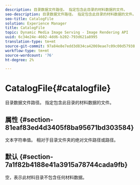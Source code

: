 ```yaml
---
description: 目录数据文件路径。 指定包含此目录的材料数据的文件。
seo-description: 目录数据文件路径。 指定包含此目录的材料数据的文件。
seo-title: CatalogFile
solution: Experience Manager
title: CatalogFile
topic: Dynamic Media Image Serving - Image Rendering API
uuid: 6c34e24e-4602-4dd6-b202-793d621a8995
translation-type: tm+mt
source-git-commit: 97a84e8e7edd3d834ca42069eae7c09c00d57938
workflow-type: tm+mt
source-wordcount: '76'
ht-degree: 2%

---
```



# CatalogFile{#catalogfile}

目录数据文件路径。 指定包含此目录的材料数据的文件。

## 属性 {#section-81eaf83ed4d3405f8ba95671bd303584}

文本字符串值。 相对于目录文件夹的绝对文件路径或路径。

## 默认 {#section-7a1f82b4188e41a3915a78744cada9fb}

空，表示此材料目录不包含任何材料数据。
